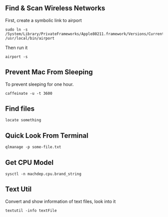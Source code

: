 ## Find & Scan Wireless Networks

First, create a symbolic link to airport

```
sudo ln -s /System/Library/PrivateFrameworks/Apple80211.framework/Versions/Current/Resources/airport /usr/local/bin/airport
```

Then run it

```
airport -s
```

## Prevent Mac From Sleeping

To prevent sleeping for one hour.

```
caffeinate -u -t 3600
```

## Find files

```
locate something
```

## Quick Look From Terminal

```
qlmanage -p some-file.txt
```

## Get CPU Model

```
sysctl -n machdep.cpu.brand_string
```

## Text Util

Convert and show information of text files, look into it

```
textutil -info textFile
```
